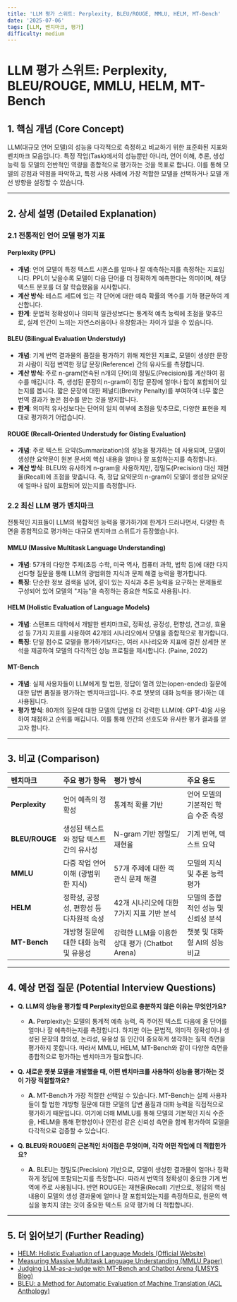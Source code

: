 ```yaml
---
title: 'LLM 평가 스위트: Perplexity, BLEU/ROUGE, MMLU, HELM, MT-Bench'
date: '2025-07-06'
tags: [LLM, 벤치마크, 평가]
difficulty: medium
---
```


# LLM 평가 스위트: Perplexity, BLEU/ROUGE, MMLU, HELM, MT-Bench

## 1. 핵심 개념 (Core Concept)

LLM(대규모 언어 모델)의 성능을 다각적으로 측정하고 비교하기 위한 표준화된 지표와 벤치마크 모음입니다. 특정 작업(Task)에서의 성능뿐만 아니라, 언어 이해, 추론, 생성 능력 등 모델의 전반적인 역량을 종합적으로 평가하는 것을 목표로 합니다. 이를 통해 모델의 강점과 약점을 파악하고, 특정 사용 사례에 가장 적합한 모델을 선택하거나 모델 개선 방향을 설정할 수 있습니다.

______________________________________________________________________

## 2. 상세 설명 (Detailed Explanation)

### 2.1 전통적인 언어 모델 평가 지표

#### Perplexity (PPL)

- **개념**: 언어 모델이 특정 텍스트 시퀀스를 얼마나 잘 예측하는지를 측정하는 지표입니다. PPL이 낮을수록 모델이 다음 단어를 더 정확하게 예측한다는 의미이며, 해당 텍스트 분포를 더 잘 학습했음을 시사합니다.
- **계산 방식**: 테스트 세트에 있는 각 단어에 대한 예측 확률의 역수를 기하 평균하여 계산합니다.
- **한계**: 문법적 정확성이나 의미적 일관성보다는 통계적 예측 능력에 초점을 맞추므로, 실제 인간이 느끼는 자연스러움이나 유창함과는 차이가 있을 수 있습니다.

#### BLEU (Bilingual Evaluation Understudy)

- **개념**: 기계 번역 결과물의 품질을 평가하기 위해 제안된 지표로, 모델이 생성한 문장과 사람이 직접 번역한 정답 문장(Reference) 간의 유사도를 측정합니다.
- **계산 방식**: 주로 n-gram(연속된 n개의 단어)의 정밀도(Precision)를 계산하여 점수를 매깁니다. 즉, 생성된 문장의 n-gram이 정답 문장에 얼마나 많이 포함되어 있는지를 봅니다. 짧은 문장에 대한 페널티(Brevity Penalty)를 부여하여 너무 짧은 번역 결과가 높은 점수를 받는 것을 방지합니다.
- **한계**: 의미적 유사성보다는 단어의 일치 여부에 초점을 맞추므로, 다양한 표현을 제대로 평가하기 어렵습니다.

#### ROUGE (Recall-Oriented Understudy for Gisting Evaluation)

- **개념**: 주로 텍스트 요약(Summarization)의 성능을 평가하는 데 사용되며, 모델이 생성한 요약문이 원본 문서의 핵심 내용을 얼마나 잘 포함하는지를 측정합니다.
- **계산 방식**: BLEU와 유사하게 n-gram을 사용하지만, 정밀도(Precision) 대신 재현율(Recall)에 초점을 맞춥니다. 즉, 정답 요약문의 n-gram이 모델이 생성한 요약문에 얼마나 많이 포함되어 있는지를 측정합니다.

### 2.2 최신 LLM 평가 벤치마크

전통적인 지표들이 LLM의 복합적인 능력을 평가하기에 한계가 드러나면서, 다양한 측면을 종합적으로 평가하는 대규모 벤치마크 스위트가 등장했습니다.

#### MMLU (Massive Multitask Language Understanding)

- **개념**: 57개의 다양한 주제(초등 수학, 미국 역사, 컴퓨터 과학, 법학 등)에 대한 다지선다형 질문을 통해 LLM의 광범위한 지식과 문제 해결 능력을 평가합니다.
- **특징**: 단순한 정보 검색을 넘어, 깊이 있는 지식과 추론 능력을 요구하는 문제들로 구성되어 있어 모델의 "지능"을 측정하는 중요한 척도로 사용됩니다.

#### HELM (Holistic Evaluation of Language Models)

- **개념**: 스탠포드 대학에서 개발한 벤치마크로, 정확성, 공정성, 편향성, 견고성, 효율성 등 7가지 지표를 사용하여 42개의 시나리오에서 모델을 종합적으로 평가합니다.
- **특징**: 단일 점수로 모델을 평가하기보다는, 여러 시나리오와 지표에 걸친 상세한 분석을 제공하여 모델의 다각적인 성능 프로필을 제시합니다. (Paine, 2022)

#### MT-Bench

- **개념**: 실제 사용자들이 LLM에게 할 법한, 정답이 열려 있는(open-ended) 질문에 대한 답변 품질을 평가하는 벤치마크입니다. 주로 챗봇의 대화 능력을 평가하는 데 사용됩니다.
- **평가 방식**: 80개의 질문에 대한 모델의 답변을 더 강력한 LLM(예: GPT-4)을 사용하여 채점하고 순위를 매깁니다. 이를 통해 인간의 선호도와 유사한 평가 결과를 얻고자 합니다.

______________________________________________________________________

## 3. 비교 (Comparison)

| 벤치마크       | 주요 평가 항목                          | 평가 방식                                     | 주요 용도                           |
| :------------- | :-------------------------------------- | :-------------------------------------------- | :---------------------------------- |
| **Perplexity** | 언어 예측의 정확성                      | 통계적 확률 기반                              | 언어 모델의 기본적인 학습 수준 측정 |
| **BLEU/ROUGE** | 생성된 텍스트와 정답 텍스트 간의 유사성 | N-gram 기반 정밀도/재현율                     | 기계 번역, 텍스트 요약              |
| **MMLU**       | 다중 작업 언어 이해 (광범위한 지식)     | 57개 주제에 대한 객관식 문제 해결             | 모델의 지식 및 추론 능력 평가       |
| **HELM**       | 정확성, 공정성, 편향성 등 다차원적 속성 | 42개 시나리오에 대한 7가지 지표 기반 분석     | 모델의 종합적인 성능 및 신뢰성 분석 |
| **MT-Bench**   | 개방형 질문에 대한 대화 능력 및 유용성  | 강력한 LLM을 이용한 상대 평가 (Chatbot Arena) | 챗봇 및 대화형 AI의 성능 비교       |

______________________________________________________________________

## 4. 예상 면접 질문 (Potential Interview Questions)

- **Q. LLM의 성능을 평가할 때 Perplexity만으로 충분하지 않은 이유는 무엇인가요?**

  - **A.** Perplexity는 모델의 통계적 예측 능력, 즉 주어진 텍스트 다음에 올 단어를 얼마나 잘 예측하는지를 측정합니다. 하지만 이는 문법적, 의미적 정확성이나 생성된 문장의 창의성, 논리성, 유용성 등 인간이 중요하게 생각하는 질적 측면을 평가하지 못합니다. 따라서 MMLU, HELM, MT-Bench와 같이 다양한 측면을 종합적으로 평가하는 벤치마크가 필요합니다.

- **Q. 새로운 챗봇 모델을 개발했을 때, 어떤 벤치마크를 사용하여 성능을 평가하는 것이 가장 적절할까요?**

  - **A.** MT-Bench가 가장 적절한 선택일 수 있습니다. MT-Bench는 실제 사용자들이 할 법한 개방형 질문에 대한 모델의 답변 품질과 대화 능력을 직접적으로 평가하기 때문입니다. 여기에 더해 MMLU를 통해 모델의 기본적인 지식 수준을, HELM을 통해 편향성이나 안전성 같은 신뢰성 측면을 함께 평가하여 모델을 다각적으로 검증할 수 있습니다.

- **Q. BLEU와 ROUGE의 근본적인 차이점은 무엇이며, 각각 어떤 작업에 더 적합한가요?**

  - **A.** BLEU는 정밀도(Precision) 기반으로, 모델이 생성한 결과물이 얼마나 정확하게 정답에 포함되는지를 측정합니다. 따라서 번역의 정확성이 중요한 기계 번역에 주로 사용됩니다. 반면 ROUGE는 재현율(Recall) 기반으로, 정답의 핵심 내용이 모델의 생성 결과물에 얼마나 잘 포함되었는지를 측정하므로, 원문의 핵심을 놓치지 않는 것이 중요한 텍스트 요약 평가에 더 적합합니다.

______________________________________________________________________

## 5. 더 읽어보기 (Further Reading)

- [HELM: Holistic Evaluation of Language Models (Official Website)](https://crfm.stanford.edu/helm/latest/)
- [Measuring Massive Multitask Language Understanding (MMLU Paper)](https://arxiv.org/abs/2009.03300)
- [Judging LLM-as-a-judge with MT-Bench and Chatbot Arena (LMSYS Blog)](https://lmsys.org/blog/2023-06-22-leaderboard/)
- [BLEU: a Method for Automatic Evaluation of Machine Translation (ACL Anthology)](https://aclanthology.org/P02-1040.pdf)
